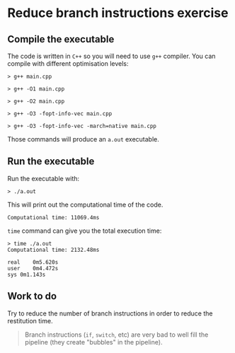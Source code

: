 # Reduce branch instructions exercise

## Compile the executable

The code is written in `C++` so you will need to use `g++` compiler.
You can compile with different optimisation levels:
```
> g++ main.cpp
```
```
> g++ -O1 main.cpp
```
```
> g++ -O2 main.cpp
```
```
> g++ -O3 -fopt-info-vec main.cpp
```
```
> g++ -O3 -fopt-info-vec -march=native main.cpp
```
Those commands will produce an `a.out` executable.

## Run the executable

Run the executable with:
```
> ./a.out
```
This will print out the computational time of the code.
```
Computational time: 11069.4ms
```

`time` command can give you the total execution time:
```
> time ./a.out
Computational time: 2132.48ms

real	0m5.620s
user	0m4.472s
sys	0m1.143s
```

## Work to do
Try to reduce the number of branch instructions in order to reduce the restitution time.
>Branch instructions (`if`, `switch`, etc) are very bad to well fill the pipeline (they create "bubbles" in the pipeline). 

